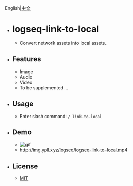 English|[中文](./README_CN.md)

- # logseq-link-to-local
	- Convert network assets into local assets.
- ## Features
	- Image
	- Audio
	- Video
	- To be supplemented ...
- ## Usage
	- Enter slash command: `/ link-to-local`
- ## Demo
	- ![gif](./logseq-link-to-local.gif)
	- http://img.ypll.xyz/logseq/logseq-link-to-local.mp4
- ## License
	- [MIT](https://choosealicense.com/licenses/mit/)
